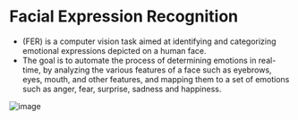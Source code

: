 # Facial Expression Recognition  
- (FER) is a computer vision task aimed at identifying and categorizing emotional expressions depicted on a human face. 
- The goal is to automate the process of determining emotions in real-time, by analyzing the various features of a face such as eyebrows, eyes, mouth, and other features, and mapping them to a set of emotions such as anger, fear, surprise, sadness and happiness.

![image](https://github.com/user-attachments/assets/979887db-4c13-409c-9ebd-cc3e7e51b172)



